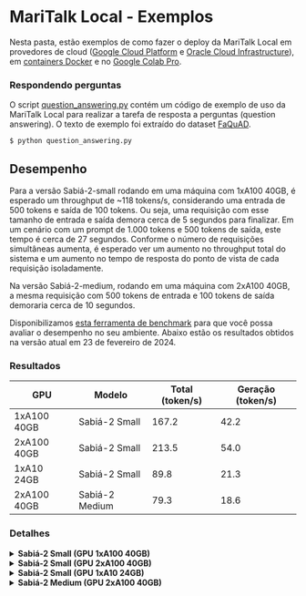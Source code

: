 # MariTalk Local - Exemplos

Nesta pasta, estão exemplos de como fazer o deploy da MariTalk Local em provedores de cloud ([Google Cloud Platform](./google-cloud.md) e [Oracle Cloud Infrastructure](./oracle-cloud.md)), em [containers Docker](./docker.md) e no [Google Colab Pro](./colab-pro.ipynb).

### Respondendo perguntas

O script [question_answering.py](./question_answering.py) contém um código de exemplo de uso da MariTalk Local para realizar a tarefa de resposta a perguntas (question answering). O texto de exemplo foi extraído do dataset [FaQuAD](https://huggingface.co/datasets/eraldoluis/faquad?row=32).

```
$ python question_answering.py
```

## Desempenho

Para a versão Sabiá-2-small rodando em uma máquina com 1xA100 40GB, é esperado um throughput de ~118 tokens/s, considerando uma entrada de 500 tokens e saída de 100 tokens. Ou seja, uma requisição com esse tamanho de entrada e saída demora cerca de 5 segundos para finalizar. Em um cenário com um prompt de 1.000 tokens e 500 tokens de saída, este tempo é cerca de 27 segundos. Conforme o número de requisições simultâneas aumenta, é esperado ver um aumento no throughput total do sistema e um aumento no tempo de resposta do ponto de vista de cada requisição isoladamente.

Na versão Sabiá-2-medium, rodando em uma máquina com 2xA100 40GB, a mesma requisição com 500 tokens de entrada e 100 tokens de saída demoraria cerca de 10 segundos.

Disponibilizamos [esta ferramenta de benchmark](https://github.com/maritaca-ai/maritalk-api/blob/main/examples/local/benchmark.py) para que você possa avaliar o desempenho no seu ambiente. Abaixo estão os resultados obtidos na versão atual em 23 de fevereiro de 2024.

### Resultados

| **GPU**     | **Modelo**     | **Total (token/s)** | **Geração (token/s)** |
|-------------|----------------|---------------------|-----------------------|
| 1xA100 40GB | Sabiá-2 Small  |               167.2 |                  42.2 |
| 2xA100 40GB | Sabiá-2 Small  |               213.5 |                  54.0 |
| 1xA10 24GB  | Sabiá-2 Small  |                89.8 |                  21.3 |
| 2xA100 40GB | Sabiá-2 Medium |                79.3 |                  18.6 |

### Detalhes

<details>
<summary><b>Sabiá-2 Small (GPU 1xA100 40GB)</b></summary>

- Total tokens: 167.2 tokens/s
- Generated tokens: 42.2 tokens/s

```console
$ python benchmark.py --concurrency 1,2,4,8 --n-repeats 5 --prompt-size 550 --max-tokens 150
            generated_tps             total_tps
                     mean median  std      mean median  std
concurrency
1                    42.2   42.2  0.3     167.1  167.2  0.7
2                    24.2   24.2  1.0     101.4  101.4  0.9
4                    13.0   13.2  1.0      56.5   57.1  2.5
8                     7.1    7.2  0.6      30.8   30.9  0.6

System tokens
             median   std
concurrency
1             167.2   0.7
2             202.9   0.1
4             230.4  10.3
8             245.8  11.9
```
![benchmark-small-1xa100](https://github.com/maritaca-ai/maritalk-api/assets/1206395/7acfb1c6-b2a2-40e4-b6e7-2ed08201819d)
</details>

<details>
<summary><b>Sabiá-2 Small (GPU 2xA100 40GB)</b></summary>

- Total tokens: 213.5 tokens/s
- Generated tokens: 54.0 tokens/s

```console
$ python benchmark.py --concurrency 1,2,4,8 --n-repeats 5 --prompt-size 550 --max-tokens 150
            generated_tps             total_tps
                     mean median  std      mean median   std
concurrency
1                    54.0   53.6  0.8     213.5  208.1  12.3
2                    33.2   33.1  1.4     135.6  135.6   1.2
4                    20.1   20.6  1.3      85.2   85.6   1.2
8                    11.1   11.2  0.9      48.1   48.3   0.9

System tokens
             median   std
concurrency
1             208.1  12.3
2             271.3   0.3
4             340.8   0.8
8             384.7   1.0
```

![benchmark-small-2xa100](https://github.com/maritaca-ai/maritalk-api/assets/1206395/524a0b74-7998-4f24-928d-61ae803b98eb)
</details>

<details>
<summary><b>Sabiá-2 Small (GPU 1xA10 24GB)</b></summary>

- Total tokens: 89.8 tokens/s
- Generated tokens: 21.3 tokens/s

```console
$ python benchmark.py --concurrency 1,2,4,8 --n-repeats 5 --prompt-size 550 --max-tokens 150
            generated_tps             total_tps
                     mean median  std      mean median  std
concurrency
1                    21.3   21.3  0.2      89.8   88.6  2.2
2                    11.3   11.2  0.4      47.7   48.0  0.9
4                     5.8    5.9  0.3      24.4   24.5  0.3
8                     2.9    2.9  0.2      12.2   12.2  0.2

System tokens
             median  std
concurrency
1              88.6  2.2
2              96.4  1.9
4              97.6  0.2
8              97.5  0.2
```

![benchmark-small-2xa100](https://github.com/maritaca-ai/maritalk-api/assets/1206395/524a0b74-7998-4f24-928d-61ae803b98eb)
</details>

<details>
<summary><b>Sabiá-2 Medium (GPU 2xA100 40GB)</b></summary>

- Total tokens: 79.3 tokens/s
- Generated tokens: 18.6 tokens/s

```console
$ python benchmark.py --concurrency 1,2,4,8 --n-repeats 5 --prompt-size 550 --max-tokens 150 --tokenizer maritaca-ai/maritalk-tokenizer-large
            generated_tps             total_tps
                     mean median  std      mean median  std
concurrency
1                    18.6   18.6  0.3      79.3   78.9  1.0
2                    10.4   10.5  0.4      44.9   45.0  0.6
4                     5.8    5.8  0.2      25.5   25.5  0.2
8                     3.1    3.1  0.2      13.6   13.7  0.2

System tokens
             median  std
concurrency
1              78.9  1.0
2              90.1  1.1
4             101.9  0.1
8             108.9  0.2
```

![benchmark-medium-2xa100](https://github.com/maritaca-ai/maritalk-api/assets/1206395/a379f94b-4472-4eeb-b166-d262bf853a1c)
</details>
